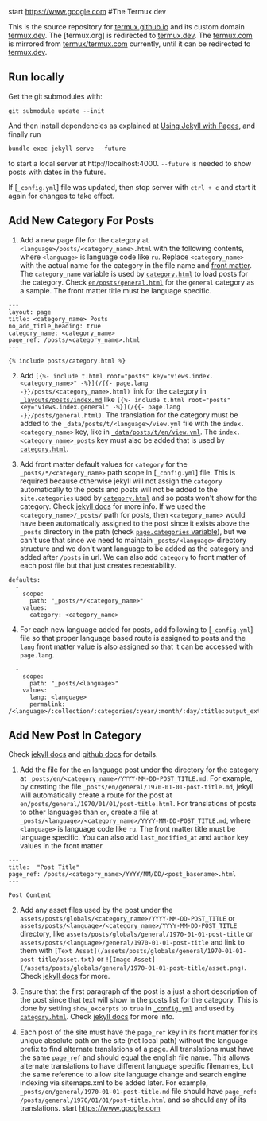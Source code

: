 start https://www.google.com
 #The 
Termux.dev

This is the source repository for [termux.github.io](https://termux.github.io) and its custom domain [termux.dev]. The [termux.org] is redirected to [termux.dev]. The [termux.com](https://termux.com/) is mirrored from [termux/termux.com](https://github.com/termux/termux.com) currently, until it can be redirected to [termux.dev].
##



## Run locally

Get the git submodules with:

```
git submodule update --init
```

And then install dependencies as explained at [Using Jekyll with Pages](https://help.github.com/articles/using-jekyll-with-pages/), and finally run

```
bundle exec jekyll serve --future
```

to start a local server at http://localhost:4000. `--future` is needed to show posts with dates in the future.

If [`_config.yml`] file was updated, then stop server with `ctrl + c` and start it again for changes to take effect.
##



## Add New Category For Posts

1. Add a new page file for the category at `<language>/posts/<category_name>.html` with the following contents, where `<language>` is language code like `ru`. Replace `<category_name>` with the actual name for the category in the file name and [front matter](https://jekyllrb.com/docs/front-matter). The `category_name` variable is used by [`category.html`](_includes/posts/category.html) to load posts for the category. Check [`en/posts/general.html`](en/posts/general.html) for the `general` category as a sample. The front matter title must be language specific.

```
---
layout: page
title: <category_name> Posts
no_add_title_heading: true
category_name: <category_name>
page_ref: /posts/<category_name>.html
---

{% include posts/category.html %}

```

2. Add `[{%- include t.html root="posts" key="views.index.<category_name>" -%}](/{{- page.lang -}}/posts/<category_name>.html)` link for the category in [`_layouts/posts/index.md`](_layouts/posts/index.md) like `[{%- include t.html root="posts" key="views.index.general" -%}](/{{- page.lang -}}/posts/general.html)`. The translation for the category must be added to the `_data/posts/t/<language>/view.yml` file with the `index.<category_name>` key, like in [`_data/posts/t/en/view.yml`](_data/posts/t/en/view.yml). The `index.<category_name>_posts` key must also be added that is used by [`category.html`](_includes/posts/category.html).

3. Add front matter default values for `category` for the `_posts/*/<category_name>` path scope in [`_config.yml`] file. This is required because otherwise jekyll will not assign the `category` automatically to the posts and posts will not be added to the `site.categories` used by [`category.html`](_includes/category.html) and so posts won't show for the category. Check [jekyll docs](https://jekyllrb.com/docs/configuration/front-matter-defaults) for more info. If we used the `<category_name>/_posts/` path for posts, then `<category_name>` would have been automatically assigned to the post since it exists above the `_posts` directory in the path (check [`page.categories` variable](https://jekyllrb.com/docs/variables)), but we can't use that since we need to maintain `_posts/<language>` directory structure and we don't want language to be added as the category and added after `/posts` in url. We can also add `category` to front matter of each post file but that just creates repeatability.

```
defaults:
  -
    scope:
      path: "_posts/*/<category_name>"
    values:
      category: <category_name>
```

4. For each new language added for posts, add following to [`_config.yml`] file so that proper language based route is assigned to posts and the `lang` front matter value is also assigned so that it can be accessed with `page.lang`.

```
  -
    scope:
      path: "_posts/<language>"
    values:
      lang: <language>
      permalink: /<language>/:collection/:categories/:year/:month/:day/:title:output_ext
```
##



## Add New Post In Category

Check [jekyll docs](https://jekyllrb.com/docs/posts) and [github docs](https://docs.github.com/en/pages/setting-up-a-github-pages-site-with-jekyll/adding-content-to-your-github-pages-site-using-jekyll#adding-a-new-post-to-your-site) for details.

1. Add the file for the `en` language post under the directory for the category at `_posts/en/<category_name>/YYYY-MM-DD-POST_TITLE.md`. For example, by creating the file `_posts/en/general/1970-01-01-post-title.md`, jekyll will automatically create a route for the post at `en/posts/general/1970/01/01/post-title.html`. For translations of posts to other languages than `en`, create a file at `_posts/<language>/<category_name>/YYYY-MM-DD-POST_TITLE.md`, where `<language>` is language code like `ru`. The front matter title must be language specific. You can also add `last_modified_at` and `author` key values in the front matter.

```
---
title:  "Post Title"
page_ref: /posts/<category_name>/YYYY/MM/DD/<post_basename>.html
---

Post Content
```

2. Add any asset files used by the post under the `assets/posts/globals/<category_name>/YYYY-MM-DD-POST_TITLE` or `assets/posts/<language>/<category_name>/YYYY-MM-DD-POST_TITLE` directory, like `assets/posts/globals/general/1970-01-01-post-title` or `assets/posts/<language>/general/1970-01-01-post-title` and link to them with `[Text Asset](/assets/posts/globals/general/1970-01-01-post-title/asset.txt)` or `![Image Asset](/assets/posts/globals/general/1970-01-01-post-title/asset.png)`. Check [jekyll docs](https://jekyllrb.com/docs/posts/#including-images-and-resources) for more.

3. Ensure that the first paragraph of the post is a just a short description of the post since that text will show in the posts list for the category. This is done by setting `show_excerpts` to `true` in [`_config.yml`](_config.yml) and used by [`category.html`](_includes/category.html). Check [jekyll docs](https://jekyllrb.com/docs/posts/#post-excerpts) for more info.

4. Each post of the site must have the `page_ref` key in its front matter for its unique absolute path on the site (not local path) without the language prefix to find alternate translations of a page. All translations must have the same `page_ref` and should equal the english file name. This allows alternate translations to have different language specific filenames, but the same reference to allow site language change and search engine indexing via sitemaps.xml to be added later. For example, `_posts/en/general/1970-01-01-post-title.md` file should have `page_ref: /posts/general/1970/01/01/post-title.html` and so should any of its translations.
  start https://www.google.com





[termux.dev]: https://termux.dev
